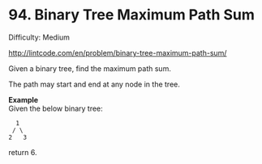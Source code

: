 # 94. Binary Tree Maximum Path Sum

Difficulty: Medium

http://lintcode.com/en/problem/binary-tree-maximum-path-sum/

Given a binary tree, find the maximum path sum.

The path may start and end at any node in the tree.

**Example**  
Given the below binary tree:
```
  1
 / \
2   3
```
return 6.
